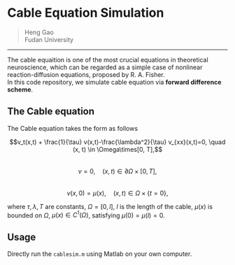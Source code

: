 # Cable Equation Simulation
> Heng Gao  
> Fudan University  
---
The cable equaition is one of the most crucial equations in theoretical neuroscience, which can be regarded as a simple case of nonlinear reaction-diffusion equations, proposed by R. A. Fisher.    
In this code repository, we simulate cable equation via **forward difference scheme**.

## The Cable equation
The Cable equation takes the form as follows

$$v_t(x,t) + \frac{1}{\tau} v(x,t)-\frac{\lambda^2}{\tau} v_{xx}(x,t)=0, \quad (x, t) \in \Omega\times[0, T],$$    
$$v = 0 , \quad(x, t)\in \partial \Omega \times [0, T],$$  
$$v(x, 0) = \mu(x), \quad (x, t)\in \Omega\times \{ t=0 \},$$

where $\tau, \lambda, T$ are constants, $\Omega=[0, l]$, $l$ is the length of the cable, $\mu(x)$ is bounded on $\Omega$, $\mu(x)\in C^1(\Omega)$, satisfying $\mu(0)=\mu(l)=0$.

## Usage
Directly run the `cablesim.m` using Matlab on your own computer.





